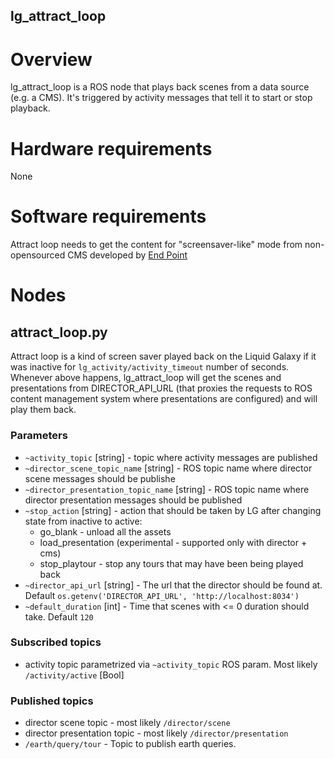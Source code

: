 lg_attract_loop
---------------

# Overview

lg_attract_loop is a ROS node that plays back scenes from a data source (e.g. a CMS). It's triggered by activity messages that tell it to start or stop playback.

# Hardware requirements

None

# Software requirements

Attract loop needs to get the content for "screensaver-like" mode from
non-opensourced CMS developed by [End Point](http://endpoint.com)

# Nodes

## attract_loop.py

Attract loop is a kind of screen saver played back on the Liquid Galaxy
if it was inactive for `lg_activity/activity_timeout` number of seconds.
Whenever above happens, lg_attract_loop will get the scenes and
presentations from DIRECTOR_API_URL (that proxies the requests to ROS
content management system where presentations are configured) and will
play them back.

### Parameters

* `~activity_topic` [string] - topic where activity messages are
  published
* `~director_scene_topic_name` [string] - ROS topic name where director
  scene messages should be publishe
* `~director_presentation_topic_name` [string] - ROS topic name where
  director presentation messages should be published
* `~stop_action` [string] - action that should be taken by LG after
  changing state from inactive to active:
  - go_blank - unload all the assets
  - load_presentation (experimental - supported only with director + cms)
  - stop_playtour - stop any tours that may have been being played back
* `~director_api_url` [string] - The url that the director should be found at.
  Default `os.getenv('DIRECTOR_API_URL', 'http://localhost:8034')`
* `~default_duration` [int] - Time that scenes with <= 0 duration should
  take. Default `120`

### Subscribed topics

* activity topic parametrized via `~activity_topic` ROS param. Most
  likely `/activity/active` [Bool]

### Published topics

* director scene topic - most likely `/director/scene`
* director presentation topic - most likely `/director/presentation`
* `/earth/query/tour` - Topic to publish earth queries.
